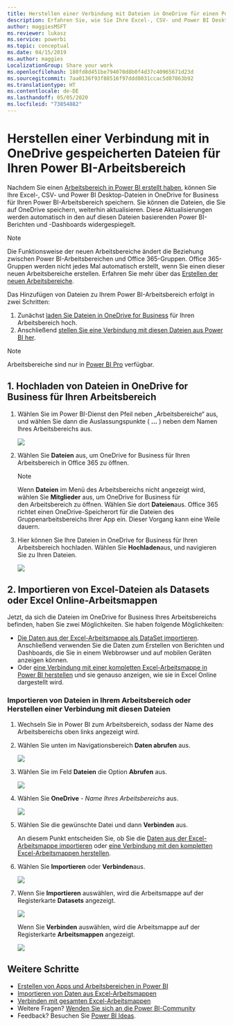 ```yaml
---
title: Herstellen einer Verbindung mit Dateien in OneDrive für einen Power BI-Arbeitsbereich
description: Erfahren Sie, wie Sie Ihre Excel-, CSV- und Power BI Desktop-Dateien in OneDrive für Ihren Power BI-Arbeitsbereich speichern und auf diese zugreifen können.
author: maggiesMSFT
ms.reviewer: lukasz
ms.service: powerbi
ms.topic: conceptual
ms.date: 04/15/2019
ms.author: maggies
LocalizationGroup: Share your work
ms.openlocfilehash: 180fd8d451be794070d8b0f4d37c40965671d23d
ms.sourcegitcommit: 7aa0136f93f88516f97ddd8031ccac5d07863b92
ms.translationtype: HT
ms.contentlocale: de-DE
ms.lasthandoff: 05/05/2020
ms.locfileid: "73854882"
---
```

# <a name="connect-to-files-stored-in-onedrive-for-your-power-bi-workspace"></a>Herstellen einer Verbindung mit in OneDrive gespeicherten Dateien für Ihren Power BI-Arbeitsbereich
Nachdem Sie einen [Arbeitsbereich in Power BI erstellt haben](service-create-distribute-apps.md), können Sie Ihre Excel-, CSV- und Power BI Desktop-Dateien in OneDrive for Business für Ihren Power BI-Arbeitsbereich speichern. Sie können die Dateien, die Sie auf OneDrive speichern, weiterhin aktualisieren. Diese Aktualisierungen werden automatisch in den auf diesen Dateien basierenden Power BI-Berichten und -Dashboards widergespiegelt. 

> [!NOTE]
> Die Funktionsweise der neuen Arbeitsbereiche ändert die Beziehung zwischen Power BI-Arbeitsbereichen und Office 365-Gruppen. Office 365-Gruppen werden nicht jedes Mal automatisch erstellt, wenn Sie einen dieser neuen Arbeitsbereiche erstellen. Erfahren Sie mehr über das [Erstellen der neuen Arbeitsbereiche](service-create-the-new-workspaces.md).

Das Hinzufügen von Dateien zu Ihrem Power BI-Arbeitsbereich erfolgt in zwei Schritten: 

1. Zunächst [laden Sie Dateien in OneDrive for Business](service-connect-to-files-in-app-workspace-onedrive-for-business.md#1-upload-files-to-the-onedrive-for-business-for-your-workspace) für Ihren Arbeitsbereich hoch.
2. Anschließend [stellen Sie eine Verbindung mit diesen Dateien aus Power BI her](service-connect-to-files-in-app-workspace-onedrive-for-business.md#2-import-excel-files-as-datasets-or-as-excel-online-workbooks).

> [!NOTE]
> Arbeitsbereiche sind nur in [Power BI Pro](service-features-license-type.md) verfügbar.
> 

## <a name="1-upload-files-to-the-onedrive-for-business-for-your-workspace"></a>1\. Hochladen von Dateien in OneDrive for Business für Ihren Arbeitsbereich
1. Wählen Sie im Power BI-Dienst den Pfeil neben „Arbeitsbereiche“ aus, und wählen Sie dann die Auslassungspunkte ( **...** ) neben dem Namen Ihres Arbeitsbereichs aus. 
   
   ![](media/service-connect-to-files-in-app-workspace-onedrive-for-business/power-bi-app-ellipsis.png)
2. Wählen Sie **Dateien** aus, um OneDrive for Business für Ihren Arbeitsbereich in Office 365 zu öffnen.
   
   > [!NOTE]
   > Wenn **Dateien** im Menü des Arbeitsbereichs nicht angezeigt wird, wählen Sie **Mitglieder** aus, um OneDrive for Business für den Arbeitsbereich zu öffnen. Wählen Sie dort **Dateien**aus. Office 365 richtet einen OneDrive-Speicherort für die Dateien des Gruppenarbeitsbereichs Ihrer App ein. Dieser Vorgang kann eine Weile dauern. 
   > 
   > 
3. Hier können Sie Ihre Dateien in OneDrive for Business für Ihren Arbeitsbereich hochladen. Wählen Sie **Hochladen**aus, und navigieren Sie zu Ihren Dateien.
   
   ![](media/service-connect-to-files-in-app-workspace-onedrive-for-business/pbi_grpfilesonedrive.png)

## <a name="2-import-excel-files-as-datasets-or-as-excel-online-workbooks"></a>2\. Importieren von Excel-Dateien als Datasets oder Excel Online-Arbeitsmappen
Jetzt, da sich die Dateien im OneDrive for Business Ihres Arbeitsbereichs befinden, haben Sie zwei Möglichkeiten. Sie haben folgende Möglichkeiten: 

* [Die Daten aus der Excel-Arbeitsmappe als DataSet importieren](service-get-data-from-files.md). Anschließend verwenden Sie die Daten zum Erstellen von Berichten und Dashboards, die Sie in einem Webbrowser und auf mobilen Geräten anzeigen können.
* Oder [eine Verbindung mit einer kompletten Excel-Arbeitsmappe in Power BI herstellen](service-excel-workbook-files.md) und sie genauso anzeigen, wie sie in Excel Online dargestellt wird.

### <a name="import-or-connect-to-the-files-in-your-workspace"></a>Importieren von Dateien in Ihrem Arbeitsbereich oder Herstellen einer Verbindung mit diesen Dateien
1. Wechseln Sie in Power BI zum Arbeitsbereich, sodass der Name des Arbeitsbereichs oben links angezeigt wird. 
2. Wählen Sie unten im Navigationsbereich **Daten abrufen** aus. 
   
   ![](media/service-connect-to-files-in-app-workspace-onedrive-for-business/power-bi-app-get-data-button.png)
3. Wählen Sie im Feld **Dateien** die Option **Abrufen** aus.
   
   ![](media/service-connect-to-files-in-app-workspace-onedrive-for-business/pbi_getfiles.png)
4. Wählen Sie **OneDrive** - *Name Ihres Arbeitsbereichs* aus.
   
    ![](media/service-connect-to-files-in-app-workspace-onedrive-for-business/pbi_grp_one_drive_shrpt.png)
5. Wählen Sie die gewünschte Datei und dann **Verbinden** aus.
   
    An diesem Punkt entscheiden Sie, ob Sie die [Daten aus der Excel-Arbeitsmappe importieren](service-get-data-from-files.md) oder [eine Verbindung mit den kompletten Excel-Arbeitsmappen herstellen](service-excel-workbook-files.md).
6. Wählen Sie **Importieren** oder **Verbinden**aus.
   
    ![](media/service-connect-to-files-in-app-workspace-onedrive-for-business/pbi_importexceldataorwholecrop.png)
7. Wenn Sie **Importieren** auswählen, wird die Arbeitsmappe auf der Registerkarte **Datasets** angezeigt. 
   
    ![](media/service-connect-to-files-in-app-workspace-onedrive-for-business/power-bi-app-excel-file-import.png)
   
    Wenn Sie **Verbinden** auswählen, wird die Arbeitsmappe auf der Registerkarte **Arbeitsmappen** angezeigt.
   
    ![](media/service-connect-to-files-in-app-workspace-onedrive-for-business/power-bi-app-excel-file-connect.png)

## <a name="next-steps"></a>Weitere Schritte
* [Erstellen von Apps und Arbeitsbereichen in Power BI](service-create-distribute-apps.md)
* [Importieren von Daten aus Excel-Arbeitsmappen](service-get-data-from-files.md)
* [Verbinden mit gesamten Excel-Arbeitsmappen](service-excel-workbook-files.md)
* Weitere Fragen? [Wenden Sie sich an die Power BI-Community](https://community.powerbi.com/)
* Feedback? Besuchen Sie [Power BI Ideas](https://ideas.powerbi.com/forums/265200-power-bi).

